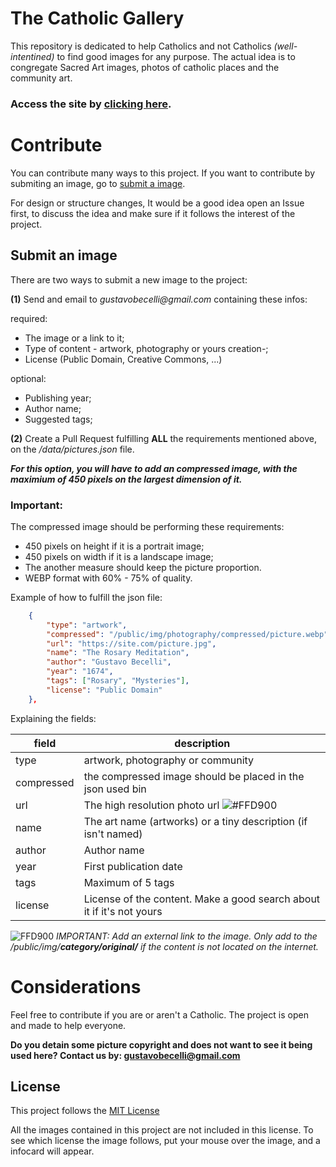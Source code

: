 # The Catholic Gallery

This repository is dedicated to help Catholics and not Catholics _(well-intentined)_ to find good images for any purpose.
The actual idea is to congregate Sacred Art images, photos of catholic places and the community art.

### Access the site by [clicking here](https://thecatholicgallery.github.io).

# Contribute
You can contribute many ways to this project. If you want to contribute by submiting an image, go to [submit a image](#submit-an-image).

For design or structure changes, It would be a good idea open an Issue first, to discuss the idea and make sure if it follows the interest of the project. 

## Submit an image
There are two ways to submit a new image to the project:

**(1)** Send and email to _gustavobecelli@gmail.com_ containing these infos:

required:
- The image or a link to it;
- Type of content - artwork, photography or yours creation-;
- License (Public Domain, Creative Commons, ...)

optional:
- Publishing year;
- Author name;
- Suggested tags;




**(2)** Create a Pull Request fulfilling **ALL** the requirements mentioned above, on the _/data/pictures.json_ file.


_**For this option, you will have to add an compressed image, with the maximium of 450 pixels on the largest dimension of it.**_

### Important:
The compressed image should be performing these requirements: 

- 450 pixels on height if it is a portrait image;
- 450 pixels on width if it is a landscape image;
- The another measure should keep the picture 
proportion.
- WEBP format with 60% - 75% of quality.

Example of how to fulfill the json file:

```json
    {
        "type": "artwork",
        "compressed": "/public/img/photography/compressed/picture.webp",
        "url": "https://site.com/picture.jpg",
        "name": "The Rosary Meditation",
        "author": "Gustavo Becelli",
        "year": "1674",
        "tags": ["Rosary", "Mysteries"],
        "license": "Public Domain"
    },
```
Explaining the fields: 

| field  | description |
| ------------- | ------------- |
| type  | artwork, photography or community  |
| compressed | the compressed image should be placed in the json used bin |
| url | The high resolution photo url ![#FFD900](https://placehold.it/15/FFD900/000000?text=+) |
| name | The art name (artworks) or a tiny description (if isn't named) |
| author | Author name |
| year | First publication date |
| tags | Maximum of 5 tags |
| license | License of the content. Make a good search about it if it's not yours |
 
![FFD900](https://placehold.it/15/FFD900/000000?text=+) _IMPORTANT: Add an external link to the image. Only add to the /public/img/**category/original/** if the content is not located on the internet._


# Considerations
Feel free to contribute if you are or aren't a Catholic. The project is open and made to help everyone. 

**Do you detain some picture copyright and does not want to see it being used here? Contact us by: gustavobecelli@gmail.com**

## License

This project follows the [MIT License](LICENSE)

All the images contained in this project are not included in this license. To see which license the image follows, put your mouse over the image, and a infocard will appear.

